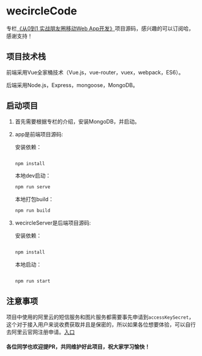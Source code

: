 # wecircleCode
专栏[《从0到1 实战朋友圈移动Web App开发》](https://www.imooc.com/read/42)项目源码，感兴趣的可以订阅哈，感谢支持！


## 项目技术栈

前端采用Vue全家桶技术（Vue.js，vue-router，vuex，webpack，ES6）。

后端采用Node.js，Express，mongoose，MongoDB。


## 启动项目

1. 首先需要根据专栏的介绍，安装MongoDB，并启动。


2. app是前端项目源码:

    安装依赖：

    ```bash

    npm install
    ```

    本地dev启动：

    ```bash
    npm run serve
    ```

    本地打包build：

    ```bash
    npm run build
    ```


3. wecircleServer是后端项目源码:

    安装依赖：

    ```bash

    npm install
    ```

    本地启动：

    ```bash

    npm run start
    ```


## 注意事项

项目中使用的阿里云的短信服务和图片服务都需要事先申请到`accessKeySecret`，这个对于接入用户来说收费获取并且是保密的，所以如果各位想要体验，可以自行去阿里云官网注册申请。[入口](https://dysms.console.aliyun.com/dysms.htm?spm=a2c4g.11186623.2.26.2e202e79lpW6kK&accounttraceid=7d619ee3-a9ad-4890-af2e-e3ef2533b73f#/overview)


#### 各位同学也欢迎提PR，共同维护好此项目，祝大家学习愉快！
